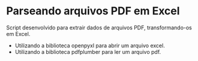 # Parseando arquivos PDF em Excel

Script desenvolvido para extrair dados de arquivos PDF, transformando-os em Excel.

- Utilizando a biblioteca openpyxl para abrir um arquivo excel.
- Utilizando a biblioteca pdfplumber para ler um arquivo pdf.
